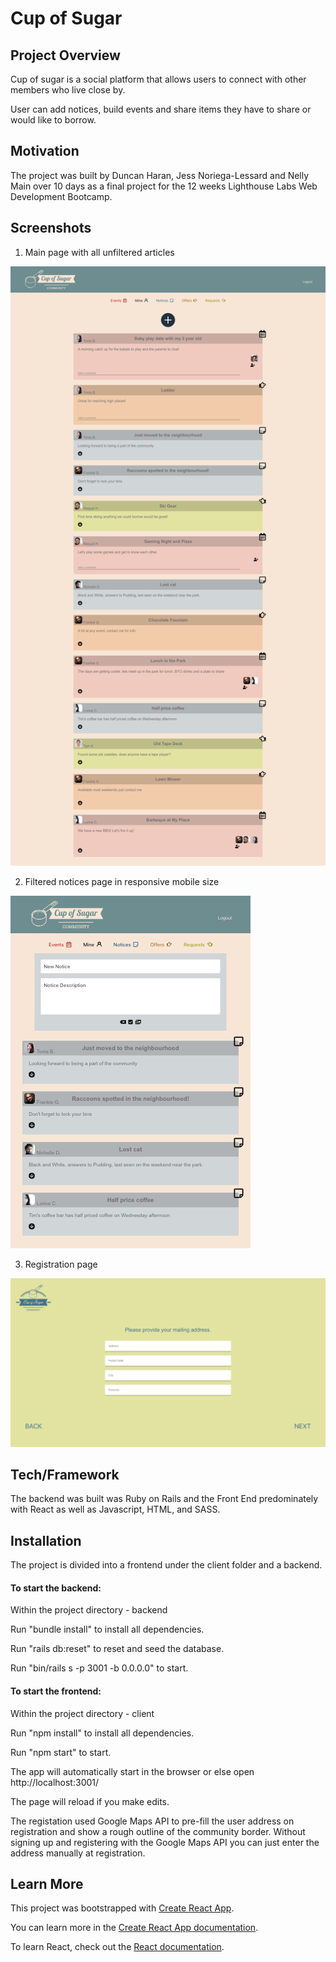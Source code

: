 # Cup of Sugar

## Project Overview
Cup of sugar is a social platform that allows users to connect with other members who live close by. 

User can add notices, build events and share items they have to share or would like to borrow. 

## Motivation

The project was built by Duncan Haran, Jess Noriega-Lessard and Nelly Main over 10 days as a final project for the 12 weeks Lighthouse Labs Web Development Bootcamp. 

## Screenshots
1. Main page with all unfiltered articles

![main page](https://github.com/Nelly31/Cup_of_Sugar/blob/55a9d136cbaea580a6237fbe0660fa85b9d85b30/project_planning/Screenshot%20-%20Main%20Full%20Page.png)

2. Filtered notices page in responsive mobile size

![responsive](https://github.com/Nelly31/Cup_of_Sugar/blob/55a9d136cbaea580a6237fbe0660fa85b9d85b30/project_planning/Screenshot%20-%20Notices%20-%20responsive.png)

3. Registration page

![registration page](https://github.com/Nelly31/Cup_of_Sugar/blob/55a9d136cbaea580a6237fbe0660fa85b9d85b30/project_planning/Screenshot%20-%20Registration.png)

## Tech/Framework
The backend was built was Ruby on Rails and the Front End predominately with React as well as Javascript, HTML, and SASS. 

## Installation

The project is divided into a frontend under the client folder and a backend. 

#### To start the backend:

Within the project directory - backend

Run "bundle install" to install all dependencies.

Run "rails db:reset" to reset and seed the database. 

Run "bin/rails s -p 3001 -b 0.0.0.0" to start. 

#### To start the frontend: 

Within the project directory - client

Run "npm install" to install all dependencies.

Run "npm start" to start. 

The app will automatically start in the browser or else open http://localhost:3001/ 

The page will reload if you make edits.

The registation used Google Maps API to pre-fill the user address on registration and show a rough outline of the community border. Without signing up and registering with the Google Maps API you can just enter the address manually at registration. 

## Learn More

This project was bootstrapped with [Create React App](https://github.com/facebook/create-react-app).

You can learn more in the [Create React App documentation](https://facebook.github.io/create-react-app/docs/getting-started).

To learn React, check out the [React documentation](https://reactjs.org/).
